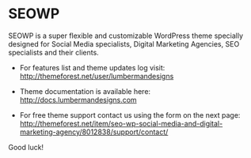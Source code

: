 SEOWP
===

SEOWP is a super flexible and customizable WordPress theme
specially designed for Social Media specialists,
Digital Marketing Agencies, SEO specialists and their clients.

* For features list and theme updates log visit:
  http://themeforest.net/user/lumbermandesigns

* Theme documentation is available here:
  http://docs.lumbermandesigns.com

* For free theme support contact us using the form on the next page:
  http://themeforest.net/item/seo-wp-social-media-and-digital-marketing-agency/8012838/support/contact/


Good luck!
